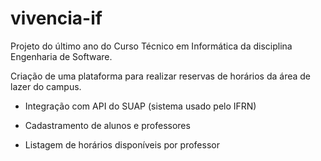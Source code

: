 # vivencia-if
Projeto do último ano do Curso Técnico em Informática da disciplina Engenharia de Software.

Criação de uma plataforma para realizar reservas de horários da área de lazer do campus.

- Integração com API do SUAP (sistema usado pelo IFRN)

- Cadastramento de alunos e professores

- Listagem de horários disponíveis por professor
